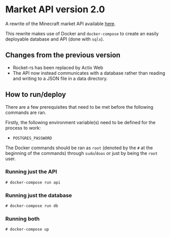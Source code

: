 # Market API version 2.0

A rewrite of the Minecraft market API available [here](https://github.com/MinesoftCC/market-api). 

This rewrite makes use of Docker and `docker-compose` to create an easily deployable database and API (done with `sqlx`).

## Changes from the previous version

- Rocket-rs has been replaced by Actix Web
- The API now instead communicates with a database rather than reading and writing to a JSON file in a data directory.

## How to run/deploy
There are a few prerequisites that need to be met before the following commands are ran.

Firstly, the following environment variable(s) need to be defined for the process to work:
- `POSTGRES_PASSWORD`

The Docker commands should be ran as `root` (denoted by the `#` at the beginning of the commands) through `sudo`/`doas` or just by being the `root` user.

### Running just the API
`# docker-compose run api`

### Running just the database
`# docker-compose run db`

### Running both
`# docker-compose up`
